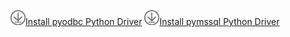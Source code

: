 ![Download](../ssms/media/download-icon.png)[Install pyodbc Python Driver](../connect/python/pyodbc/step-1-configure-development-environment-for-pyodbc-python-development.md) ![Download](../ssms/media/download-icon.png)[Install pymssql Python Driver](../connect/python/pymssql/step-1-configure-development-environment-for-pymssql-python-development.md) 